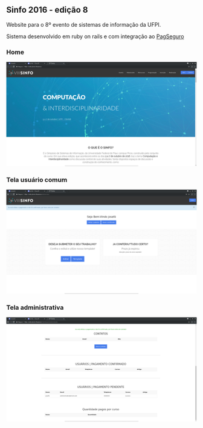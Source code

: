 ## Sinfo 2016 - edição 8
Website para o 8º evento de sistemas de informação da UFPI.

Sistema desenvolvido em ruby on rails e com integração ao [PagSeguro](https://github.com/pagseguro/ruby)


### Home
![](sinfo.png)

### Tela usuário comum
![](sinfo-dashboard.png)

### Tela administrativa
![](sinfo-dashboard-admin.png)
